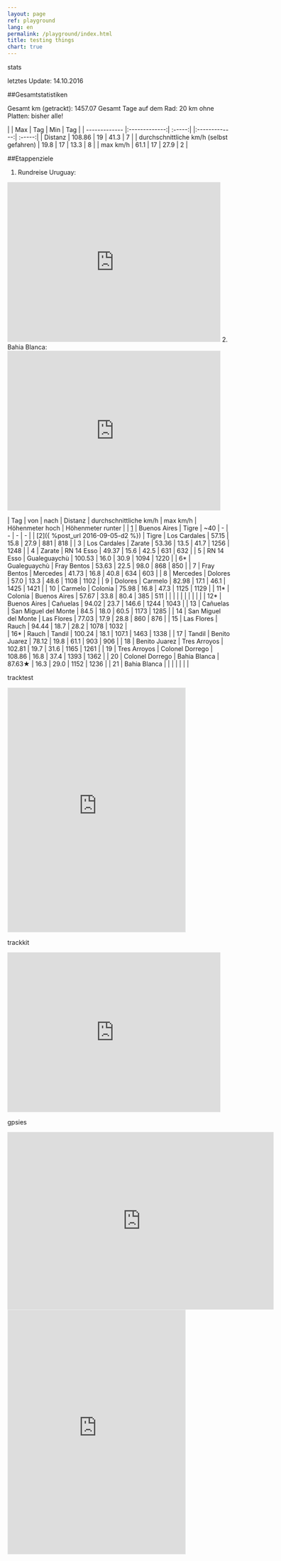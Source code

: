 ```yaml
---
layout: page
ref: playground
lang: en
permalink: /playground/index.html
title: testing things
chart: true
---
```


stats


letztes Update: 14.10.2016

##Gesamtstatistiken

Gesamt km (getrackt): 1457.07
Gesamt Tage auf dem Rad: 20
km ohne Platten: bisher alle!

|  | Max | Tag | Min | Tag |
| ------------- |:-------------:| :-----:| |:-------------:| :-----:|
| Distanz  | 108.86 | 19 | 41.3 | 7 |
| durchschnittliche km/h (selbst gefahren) | 19.8 | 17 | 13.3 | 8 |
| max km/h | 61.1 | 17 | 27.9 | 2 |

##Etappenziele

1. Rundreise Uruguay:

  <iframe width="480" height="360" src="http://track-kit.net/maps_s3/?v=embed&track=230879.gpx" frameborder="0" allowfullscreen></iframe>
2. Bahia Blanca:
  
  <iframe width="480" height="360" src="http://track-kit.net/maps_s3/?v=embed&track=230881.gpx" frameborder="0" allowfullscreen></iframe>

| Tag | von | nach | Distanz | durchschnittliche km/h | max km/h | Höhenmeter hoch | Höhenmeter runter |
| [1](http://www.latinamerica.bike/track/d16) | Buenos Aires | Tigre | ~40 | - | - | - | - |
| [2]({ %post_url 2016-09-05-d2 %}) | Tigre | Los Cardales | 57.15 | 15.8 | 27.9 | 881 | 818 |
| 3 | Los Cardales | Zarate | 53.36 | 13.5 | 41.7 | 1256 | 1248 |
| 4 | Zarate | RN 14 Esso | 49.37 | 15.6 | 42.5 | 631 | 632 |
| 5 | RN 14 Esso | Gualeguaychù | 100.53 | 16.0 | 30.9 | 1094 | 1220 |
| 6* | Gualeguaychù | Fray Bentos | 53.63 | 22.5 | 98.0 | 868 | 850 |
| 7 | Fray Bentos | Mercedes | 41.73 | 16.8 | 40.8 | 634 | 603 |
| 8 | Mercedes | Dolores | 57.0 | 13.3 | 48.6 | 1108 | 1102 |
| 9 | Dolores | Carmelo | 82.98 | 17.1 | 46.1 | 1425 | 1421 |
| 10 | Carmelo | Colonia | 75.98 | 16.8 | 47.3 | 1125 | 1129 |
| 11* | Colonia | Buenos Aires | 57.67 | 33.8 | 80.4 | 385 | 511 |
|  |  |  |  |  |  |  |  |
| 12* | Buenos Aires | Cañuelas | 94.02 | 23.7 | 146.6 | 1244 | 1043 |
| 13 | Cañuelas | San Miguel del Monte | 84.5 | 18.0 | 60.5 | 1173 | 1285 |
| 14 | San Miguel del Monte | Las Flores | 77.03 | 17.9 | 28.8 | 860 | 876 |
| 15 | Las Flores | Rauch | 94.44 | 18.7 | 28.2 | 1078 | 1032 |  
| 16* | Rauch | Tandil | 100.24 | 18.1 | 107.1 | 1463 | 1338 |
| 17 | Tandil | Benito Juarez | 78.12 | 19.8 | 61.1 | 903 | 906 |
| 18 | Benito Juarez | Tres Arroyos | 102.81 | 19.7 | 31.6 | 1165 | 1261 |
| 19 | Tres Arroyos | Colonel Dorrego | 108.86 | 16.8 | 37.4 | 1393 | 1362 |
| 20 | Colonel Dorrego | Bahia Blanca | 87.63★ | 16.3 | 29.0 | 1152 | 1236 |
| 21 | Bahia Blanca |  |  |  |  |  |  |	

tracktest

<iframe src='http://www.trackprofiler.com/track:qvtyfy/embeded?width=400&map=1&title=0&graph=1&height=550' width='400' height='550' scrolling='no' frameborder='0' style='border: 1px solid #ebeded;'><a href='http://www.trackprofiler.com/track:qvtyfy'>test</a> on <a href='http://www.trackprofiler.com'>TrackProfiler</a></iframe>

trackkit
<iframe width="480" height="360" src="http://track-kit.net/maps_s3/?v=embed&track=229801.gpx" frameborder="0" allowfullscreen></iframe>

gpsies
<iframe src="http://www.gpsies.com/mapOnly.do?fileId=vcbuzztncnlevljq&authkey=1A21293AC24205B93A27F78A16106B2952B01CB73147441D" width="600" height="400" frameborder="0" scrolling="no" marginheight="0" marginwidth="0"></iframe>

<iframe src='	http://share.mapbbcode.org/muynz' width='400' height='550' scrolling='no' frameborder='0' style='border: 1px solid #ebeded;'></iframe>




